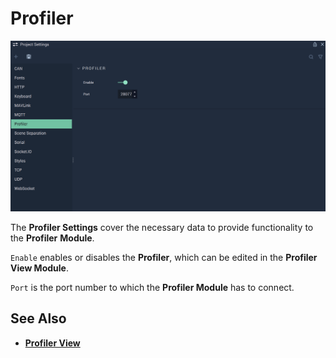 # Profiler

![The Project Settings Profiler Attributes.](../../.gitbook/assets/projectsettsprofiler20232real.png)

The **Profiler Settings** cover the necessary data to provide functionality to the **Profiler** **Module**.

`Enable` enables or disables the **Profiler**, which can be edited in the **Profiler View Module**.

`Port` is the port number to which the **Profiler Module** has to connect.

## See Also

* [**Profiler View**](../profiler-view.md)